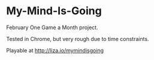 My-Mind-Is-Going
================

February One Game a Month project.

Tested in Chrome, but very rough due to time constraints.

Playable at http://liza.io/mymindisgoing

